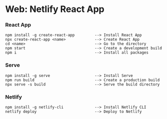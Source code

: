 # Web: Netlify React App

### React App
    npm install -g create-react-app         --> Install React App
    npx create-react-app <name>             --> Create React App
    cd <name>                               --> Go to the directory
    npm start                               --> Create a development build
    npm i                                   --> Install all packages

### Serve
    npm install -g serve                    --> Install Serve
    npm run build                           --> Create a production build
    npx serve -s build                      --> Serve the build directory

### Netlify
    npm install -g netlify-cli              --> Install Netlify CLI
    netlify deploy                          --> Deploy to Netlify